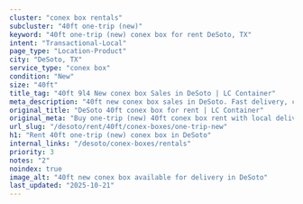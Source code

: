 ```yaml
---
cluster: "conex box rentals"
subcluster: "40ft one-trip (new)"
keyword: "40ft one-trip (new) conex box for rent DeSoto, TX"
intent: "Transactional-Local"
page_type: "Location-Product"
city: "DeSoto, TX"
service_type: "conex box"
condition: "New"
size: "40ft"
title_tag: "40ft 9l4 New conex box Sales in DeSoto | LC Container"
meta_description: "40ft new conex box sales in DeSoto. Fast delivery, competitive pricing. Serving conex boxes area. Quote ID: P13. Call (214) 524-4168 for your free quote today."
original_title: "DeSoto 40ft conex box for rent | LC Container"
original_meta: "Buy one-trip (new) 40ft conex box rent with local delivery in DeSoto, TX. LC Container — local Since 2003. Request a fast quote today."
url_slug: "/desoto/rent/40ft/conex-boxes/one-trip-new"
h1: "Rent 40ft one-trip (new) conex box in DeSoto"
internal_links: "/desoto/conex-boxes/rentals"
priority: 3
notes: "2"
noindex: true
image_alt: "40ft new conex box available for delivery in DeSoto"
last_updated: "2025-10-21"
---
```


<!-- TODO: Add unique city/inventory copy, images, and internal links here. -->
